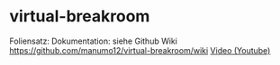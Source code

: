 # virtual-breakroom

Foliensatz: 
Dokumentation: siehe Github Wiki https://github.com/manumo12/virtual-breakroom/wiki
[Video (Youtube)](https://www.youtube.com/watch?v=WXJqR2O8o1U)
